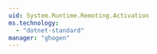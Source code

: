 ```yaml
---
uid: System.Runtime.Remoting.Activation
ms.technology: 
  - "dotnet-standard"
manager: "ghogen"
---
```

